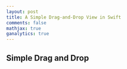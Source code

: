 ```yaml
---
layout: post
title: A Simple Drag-and-Drop View in Swift
comments: false
mathjax: true
ganalytics: true
---
```


## Simple Drag and Drop 
